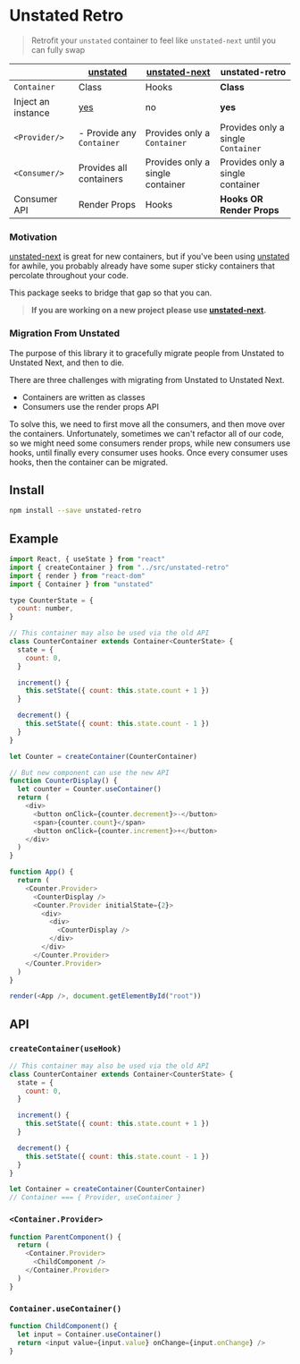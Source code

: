 # Unstated Retro

> Retrofit your `unstated` container to feel like `unstated-next` until you can fully swap

|                    | [unstated](https://github.com/jamiebuilds/unstated)                                                | [unstated-next](https://github.com/jamiebuilds/unstated-next) | **unstated-retro**                 |
| ------------------ | -------------------------------------------------------------------------------------------------- | ------------------------------------------------------------- | ---------------------------------- |
| `Container`        | Class                                                                                              | Hooks                                                         | **Class**                          |
| Inject an instance | [yes](https://github.com/jamiebuilds/unstated#passing-your-own-instances-directly-to-subscribe-to) | no                                                            | **yes**                            |
| `<Provider/>`      | - Provide any `Container`                                                                          | Provides only a `Container`                                   | Provides only a single `Container` |
| `<Consumer/>`      | Provides all containers                                                                            | Provides only a single container                              | Provides only a single container   |
| Consumer API       | Render Props                                                                                       | Hooks                                                         | **Hooks OR Render Props**          |

### Motivation

[unstated-next](https://github.com/jamiebuilds/unstated-next) is great for new containers, but if you've been using [unstated](https://github.com/jamiebuilds/unstated) for awhile, you probably already have some super sticky containers that percolate throughout your code.

This package seeks to bridge that gap so that you can.

> **If you are working on a new project please use [unstated-next](https://github.com/jamiebuilds/unstated-next).**

### Migration From Unstated

The purpose of this library it to gracefully migrate people from Unstated to Unstated Next, and then to die.

There are three challenges with migrating from Unstated to Unstated Next.

- Containers are written as classes
- Consumers use the render props API

To solve this, we need to first move all the consumers, and then move over the containers. Unfortunately, sometimes we can't refactor all of our code, so we might need some consumers render props, while new consumers use hooks, until finally every consumer uses hooks. Once every consumer uses hooks, then the container can be migrated.

## Install

```sh
npm install --save unstated-retro
```

## Example

```js
import React, { useState } from "react"
import { createContainer } from "../src/unstated-retro"
import { render } from "react-dom"
import { Container } from "unstated"

type CounterState = {
  count: number,
}

// This container may also be used via the old API
class CounterContainer extends Container<CounterState> {
  state = {
    count: 0,
  }

  increment() {
    this.setState({ count: this.state.count + 1 })
  }

  decrement() {
    this.setState({ count: this.state.count - 1 })
  }
}

let Counter = createContainer(CounterContainer)

// But new component can use the new API
function CounterDisplay() {
  let counter = Counter.useContainer()
  return (
    <div>
      <button onClick={counter.decrement}>-</button>
      <span>{counter.count}</span>
      <button onClick={counter.increment}>+</button>
    </div>
  )
}

function App() {
  return (
    <Counter.Provider>
      <CounterDisplay />
      <Counter.Provider initialState={2}>
        <div>
          <div>
            <CounterDisplay />
          </div>
        </div>
      </Counter.Provider>
    </Counter.Provider>
  )
}

render(<App />, document.getElementById("root"))
```

## API

### `createContainer(useHook)`

```js
// This container may also be used via the old API
class CounterContainer extends Container<CounterState> {
  state = {
    count: 0,
  }

  increment() {
    this.setState({ count: this.state.count + 1 })
  }

  decrement() {
    this.setState({ count: this.state.count - 1 })
  }
}

let Container = createContainer(CounterContainer)
// Container === { Provider, useContainer }
```

### `<Container.Provider>`

```js
function ParentComponent() {
  return (
    <Container.Provider>
      <ChildComponent />
    </Container.Provider>
  )
}
```

### `Container.useContainer()`

```js
function ChildComponent() {
  let input = Container.useContainer()
  return <input value={input.value} onChange={input.onChange} />
}
```
